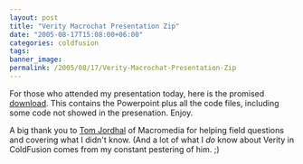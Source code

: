 ```yaml
---
layout: post
title: "Verity Macrochat Presentation Zip"
date: "2005-08-17T15:08:00+06:00"
categories: coldfusion 
tags: 
banner_image: 
permalink: /2005/08/17/Verity-Macrochat-Presentation-Zip
---
```


For those who attended my presentation today, here is the promised <a href="http://ray.camdenfamily.com/downloads/verity_macro.zip">download</a>. This contains the Powerpoint plus all the code files, including some code not showed in the presenation. Enjoy.

A big thank you to <a href="http://tjordahl.blogspot.com/">Tom Jordhal</a> of Macromedia for helping field questions and covering what I didn't know. (And a lot of what I <i>do</i> know about Verity in ColdFusion comes from my constant pestering of him. ;)